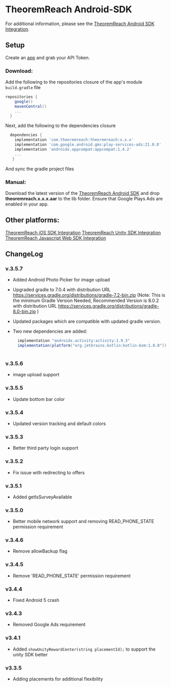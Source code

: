 # TheoremReach Android-SDK
For additional information, please see the [TheoremReach Android SDK Integration](https://theoremreach.com/docs/android).


## Setup

Create an [app](https://theoremreach.com/developer/apps) and grab your API Token.

### Download:
Add the following to the repositories closure of the app's module `build.gradle` file

  ```groovy
  repositories {
      google()
      mavenCentral()
      ...
    }
  ```
  Next, add the following to the dependencies closure

  ```groovy
    dependencies {
      implementation 'com.theoremreach:theoremreach:x.x.x'
      implementation 'com.google.android.gms:play-services-ads:21.0.0'
      implementation 'androidx.appcompat:appcompat:1.4.2'
      ...
     }
  ```

  And sync the gradle project files

### Manual:

Download the latest version of the [TheoremReach Android SDK](https://github.com/theoremreach/AndroidSDK) and drop **theoremreach.x.x.x.aar** to the lib folder. Ensure that Google Plays Ads are enabled in your app.


## Other platforms:

[TheoremReach iOS SDK Integration](https://theoremreach.com/docs/ios)
[TheoremReach Unity SDK Integration](https://theoremreach.com/docs/unity)
[TheoremReach Javascript Web SDK Integration](https://theoremreach.com/docs/web)


## ChangeLog
### v.3.5.7
- Added Android Photo Picker for image upload
- Upgraded gradle to 7.0.4 with distribution URL https://services.gradle.org/distributions/gradle-7.2-bin.zip (Note: This is the minimum Gradle Version Needed, Recommended Version is 8.0.2 with distribution URL https://services.gradle.org/distributions/gradle-8.0-bin.zip )
- Updated packages which are compatible with updated gradle version.
- Two new dependencies are added:

  ```groovy
    implementation "androidx.activity:activity:1.9.3"
    implementation(platform("org.jetbrains.kotlin:kotlin-bom:1.8.0"))
      
  ```

### v.3.5.6
- image upload support

### v.3.5.5
- Update bottom bar color

### v.3.5.4
- Updated version tracking and default colors

### v.3.5.3
- Better third party login support

### v.3.5.2
- Fix issue with redirecting to offers

### v.3.5.1
- Added getIsSurveyAvailable

### v.3.5.0
- Better mobile network support and removing READ_PHONE_STATE permission requirement

### v.3.4.6
- Remove allowBackup flag

### v.3.4.5
- Remove 'READ_PHONE_STATE' permission requirement

### v3.4.4
- Fixed Android 5 crash

### v3.4.3
- Removed Google Ads requirement

### v3.4.1
- Added `showUnityRewardCenter(string placementId);` to support the unity SDK better

### v3.3.5
- Adding placements for additional flexibility
